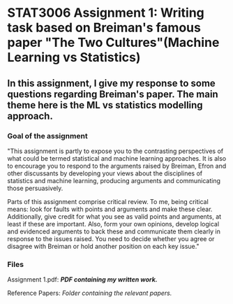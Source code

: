 # STAT3006 Assignment 1: Writing task based on Breiman's famous paper "The Two Cultures"(Machine Learning vs Statistics)

## In this assignment, I give my response to some questions regarding Breiman's paper. The main theme here is the ML vs statistics modelling approach.

### Goal of the assignment

"This assignment is partly to expose you to the contrasting perspectives of what could be
termed statistical and machine learning approaches. It is also to encourage you to respond to
the arguments raised by Breiman, Efron and other discussants by developing your views
about the disciplines of statistics and machine learning, producing arguments and
communicating those persuasively.

Parts of this assignment comprise critical review. To me, being critical means: look for faults
with points and arguments and make these clear. Additionally, give credit for what you see as
valid points and arguments, at least if these are important. Also, form your own opinions,
develop logical and evidenced arguments to back these and communicate them clearly in
response to the issues raised. You need to decide whether you agree or disagree with Breiman
or hold another position on each key issue."

### Files

Assignment 1.pdf: ***PDF containing my written work.***

Reference Papers: *Folder containing the relevant papers.*
